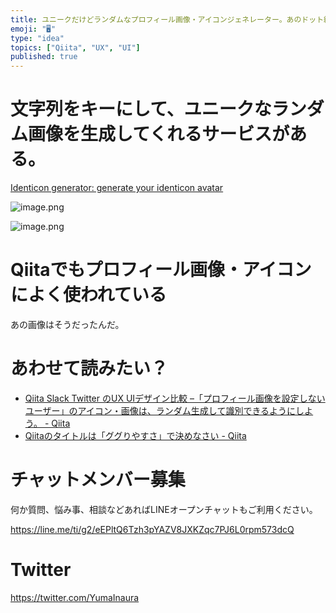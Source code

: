 ```yaml
---
title: ユニークだけどランダムなプロフィール画像・アイコンジェネレーター。あのドット絵、インベーダーみたいな奴を作成するサービスは？
emoji: "🖥"
type: "idea"
topics: ["Qiita", "UX", "UI"]
published: true
---
```


# 文字列をキーにして、ユニークなランダム画像を生成してくれるサービスがある。

[Identicon generator: generate your identicon avatar](http://identicon.net/)

![image.png](https://qiita-image-store.s3.amazonaws.com/0/89618/680c646b-13ea-aa37-55a0-ac354d53bee9.png)

![image.png](https://qiita-image-store.s3.amazonaws.com/0/89618/9adbb227-a801-b79a-97d9-5bc1d513e229.png)

# Qiitaでもプロフィール画像・アイコンによく使われている

あの画像はそうだったんだ。


# あわせて読みたい？

- [Qiita Slack Twitter のUX UIデザイン比較 –「プロフィール画像を設定しないユーザー」のアイコン・画像は、ランダム生成して識別できるようにしよう。 - Qiita](https://qiita.com/YumaInaura/items/fd2a5558d247fcba89c6)
- [Qiitaのタイトルは「ググりやすさ」で決めなさい - Qiita](https://qiita.com/YumaInaura/items/09a6dfae85d8b4c4f2d8)








<!-- Update From Qiita API -->

# チャットメンバー募集


何か質問、悩み事、相談などあればLINEオープンチャットもご利用ください。

https://line.me/ti/g2/eEPltQ6Tzh3pYAZV8JXKZqc7PJ6L0rpm573dcQ





# Twitter


https://twitter.com/YumaInaura


<!-- Update From Qiita API -->


